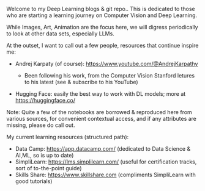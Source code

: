  Welcome to my Deep Learning blogs & git repo.. This is dedicated to those who are starting a learning journey on Computer Vision and Deep Learning.

 While Images, Art, Animation are the focus here, we will digress periodically to look at other data sets, especially LLMs.
 

 At the outset, I want to call out a few people, resources that continue inspire me:

  - Andrej Karpaty (of course): https://www.youtube.com/@AndrejKarpathy
    - Been following his work, from the  Computer Vision Stanford letures to his latest (see & subscribe to his YouTube)

  - Hugging Face: easily the best way to work with DL models; more at https://huggingface.co/

Note: Quite a few of the notebooks are borrowed & reproduced here from various sources, for convenient contextual access, and if any attributes are missing, please do call out.

My current learning resources (structured path):
 - Data Camp: https://app.datacamp.com/ (dedicated to Data Science & AI,ML, so is up to date)
 - SimpliLearn: https://lms.simplilearn.com/  (useful for certification tracks, sort of to-the-point guide)
 - Skills Share: https://www.skillshare.com  (compliments SimpliLearn with good tutorials)
 
